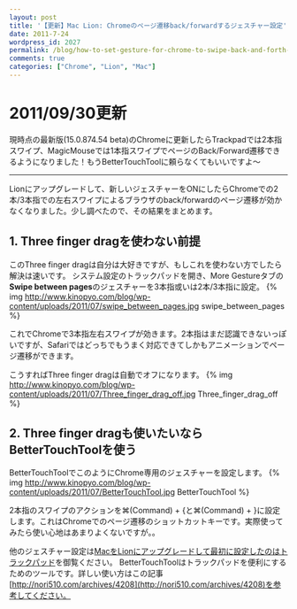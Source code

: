 ```yaml
---
layout: post
title: '【更新】Mac Lion: Chromeのページ遷移back/forwardするジェスチャー設定'
date: 2011-7-24
wordpress_id: 2027
permalink: /blog/how-to-set-gesture-for-chrome-to-swipe-back-and-forth-in-lion
comments: true
categories: ["Chrome", "Lion", "Mac"]
---
```

# 2011/09/30更新
現時点の最新版(15.0.874.54 beta)のChromeに更新したらTrackpadでは2本指スワイプ、MagicMouseでは1本指スワイプでページのBack/Forward遷移できるようになりました！もうBetterTouchToolに頼らなくてもいいですよ〜
<hr/>

Lionにアップグレードして、新しいジェスチャーをONにしたらChromeでの2本/3本指での左右スワイプによるブラウザのback/forwardのページ遷移が効かなくなりました。少し調べたので、その結果をまとめます。

## 1. Three finger dragを使わない前提
このThree finger dragは自分は大好きですが、もしこれを使わない方でしたら解決は速いです。
システム設定のトラックパッドを開き、More Gestureタブの<strong>Swipe between pages</strong>のジェスチャーを3本指或いは2本/3本指に設定。
{% img http://www.kinopyo.com/blog/wp-content/uploads/2011/07/swipe_between_pages.jpg swipe_between_pages %}

これでChromeで3本指左右スワイプが効きます。2本指はまだ認識できないっぽいですが、Safariではどっちでもうまく対応できてしかもアニメーションでページ遷移ができます。

こうすればThree finger dragは自動でオフになります。
{% img http://www.kinopyo.com/blog/wp-content/uploads/2011/07/Three_finger_drag_off.jpg Three_finger_drag_off %}

## 2. Three finger dragも使いたいならBetterTouchToolを使う
BetterTouchToolでこのようにChrome専用のジェスチャーを設定します。
{% img http://www.kinopyo.com/blog/wp-content/uploads/2011/07/BetterTouchTool.jpg BetterTouchTool %}

2本指のスワイプのアクションを⌘(Command) + {と⌘(Command) + }に設定します。これはChromeでのページ遷移のショットカットキーです。実際使ってみたら使い心地はあまりよくないですが。。

他のジェスチャー設定は[MacをLionにアップグレードして最初に設定したのはトラックパッド](http://www.kinopyo.com/blog/setup-trackpad-after-upgrade-to-lion)を御覧ください。
BetterTouchToolはトラックパッドを便利にするためのツールです。詳しい使い方はこの記事[http://nori510.com/archives/4208](http://nori510.com/archives/4208)を参考してください。
